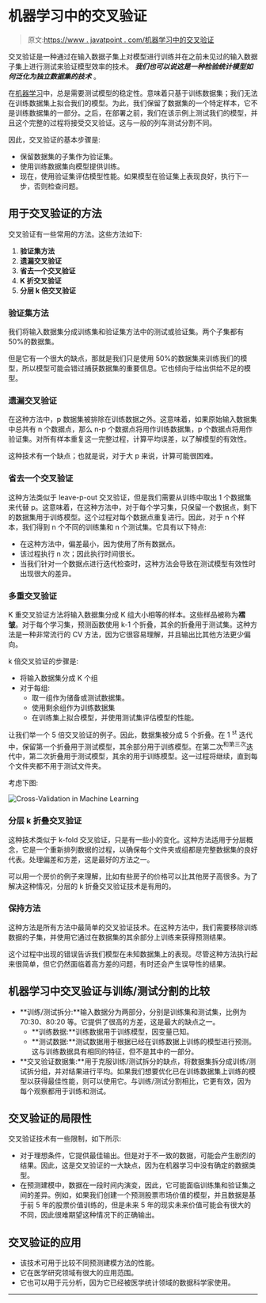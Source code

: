 # 机器学习中的交叉验证

> 原文:[https://www . javatpoint . com/机器学习中的交叉验证](https://www.javatpoint.com/cross-validation-in-machine-learning)

交叉验证是一种通过在输入数据子集上对模型进行训练并在之前未见过的输入数据子集上进行测试来验证模型效率的技术。 ***我们也可以说这是一种检验统计模型如何泛化为独立数据集的技术*** 。

在[机器学习](https://www.javatpoint.com/machine-learning)中，总是需要测试模型的稳定性。意味着只基于训练数据集；我们无法在训练数据集上拟合我们的模型。为此，我们保留了数据集的一个特定样本，它不是训练数据集的一部分。之后，在部署之前，我们在该示例上测试我们的模型，并且这个完整的过程将接受交叉验证。这与一般的列车测试分割不同。

因此，交叉验证的基本步骤是:

*   保留数据集的子集作为验证集。
*   使用训练数据集向模型提供训练。
*   现在，使用验证集评估模型性能。如果模型在验证集上表现良好，执行下一步，否则检查问题。

## 用于交叉验证的方法

交叉验证有一些常用的方法。这些方法如下:

1.  **验证集方法**
2.  **遗漏交叉验证**
3.  **省去一个交叉验证**
4.  **K 折交叉验证**
5.  **分层 k 倍交叉验证**

### 验证集方法

我们将输入数据集分成训练集和验证集方法中的测试或验证集。两个子集都有 50%的数据集。

但是它有一个很大的缺点，那就是我们只是使用 50%的数据集来训练我们的模型，所以模型可能会错过捕获数据集的重要信息。它也倾向于给出供给不足的模型。

### 遗漏交叉验证

在这种方法中，p 数据集被排除在训练数据之外。这意味着，如果原始输入数据集中总共有 n 个数据点，那么 n-p 个数据点将用作训练数据集，p 个数据点将用作验证集。对所有样本重复这一完整过程，计算平均误差，以了解模型的有效性。

这种技术有一个缺点；也就是说，对于大 p 来说，计算可能很困难。

### 省去一个交叉验证

这种方法类似于 leave-p-out 交叉验证，但是我们需要从训练中取出 1 个数据集来代替 p。这意味着，在这种方法中，对于每个学习集，只保留一个数据点，剩下的数据集用于训练模型。这个过程对每个数据点重复进行。因此，对于 n 个样本，我们得到 n 个不同的训练集和 n 个测试集。它具有以下特点:

*   在这种方法中，偏差最小，因为使用了所有数据点。
*   该过程执行 n 次；因此执行时间很长。
*   当我们针对一个数据点进行迭代检查时，这种方法会导致在测试模型有效性时出现很大的差异。

### 多重交叉验证

K 重交叉验证方法将输入数据集分成 K 组大小相等的样本。这些样品被称为**褶皱**。对于每个学习集，预测函数使用 k-1 个折叠，其余的折叠用于测试集。这种方法是一种非常流行的 CV 方法，因为它很容易理解，并且输出比其他方法更少偏向。

k 倍交叉验证的步骤是:

*   将输入数据集分成 K 个组
*   对于每组:
    *   取一组作为储备或测试数据集。
    *   使用剩余组作为训练数据集
    *   在训练集上拟合模型，并使用测试集评估模型的性能。

让我们举一个 5 倍交叉验证的例子。因此，数据集被分成 5 个折叠。在 1 <sup>st</sup> 迭代中，保留第一个折叠用于测试模型，其余部分用于训练模型。在第二次<sup>和第三次</sup>迭代中，第二次折叠用于测试模型，其余的用于训练模型。这一过程将继续，直到每个文件夹都不用于测试文件夹。

考虑下图:

![Cross-Validation in Machine Learning](../Images/ddb5dc274ed804e34a361114e1f815c9.png)

### 分层 k 折叠交叉验证

这种技术类似于 k-fold 交叉验证，只是有一些小的变化。这种方法适用于分层概念，它是一个重新排列数据的过程，以确保每个文件夹或组都是完整数据集的良好代表。处理偏差和方差，这是最好的方法之一。

可以用一个房价的例子来理解，比如有些房子的价格可以比其他房子高很多。为了解决这种情况，分层的 k 折叠交叉验证技术是有用的。

### 保持方法

这种方法是所有方法中最简单的交叉验证技术。在这种方法中，我们需要移除训练数据的子集，并使用它通过在数据集的其余部分上训练来获得预测结果。

这个过程中出现的错误告诉我们模型在未知数据集上的表现。尽管这种方法执行起来很简单，但它仍然面临着高方差的问题，有时还会产生误导性的结果。

## 机器学习中交叉验证与训练/测试分割的比较

*   **训练/测试拆分:**输入数据分为两部分，分别是训练集和测试集，比例为 70:30、80:20 等。它提供了很高的方差，这是最大的缺点之一。
    *   **训练数据:**训练数据用于训练模型，因变量已知。
    *   **测试数据:**测试数据用于根据已经在训练数据上训练的模型进行预测。这与训练数据具有相同的特征，但不是其中的一部分。
*   **交叉验证数据集:**用于克服训练/测试拆分的缺点，将数据集拆分成训练/测试拆分组，并对结果进行平均。如果我们想要优化已在训练数据集上训练的模型以获得最佳性能，则可以使用它。与训练/测试分割相比，它更有效，因为每个观察都用于训练和测试。

## 交叉验证的局限性

交叉验证技术有一些限制，如下所示:

*   对于理想条件，它提供最佳输出。但是对于不一致的数据，可能会产生剧烈的结果。因此，这是交叉验证的一大缺点，因为在机器学习中没有确定的数据类型。
*   在预测建模中，数据在一段时间内演变，因此，它可能面临训练集和验证集之间的差异。例如，如果我们创建一个预测股票市场价值的模型，并且数据是基于前 5 年的股票价值训练的，但是未来 5 年的现实未来价值可能会有很大的不同，因此很难期望这种情况下的正确输出。

## 交叉验证的应用

*   该技术可用于比较不同预测建模方法的性能。
*   它在医学研究领域有很大的应用范围。
*   它也可以用于元分析，因为它已经被医学统计领域的数据科学家使用。

* * *